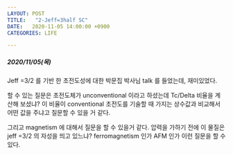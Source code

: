 ```yaml
---
LAYOUT: POST
TITLE:   "2-Jeff=3half SC"
DATE:   2020-11-05 14:00:00 +0900
CATEGORIES: LIFE

---
```




#####  2020/11/05(목)


Jeff =3/2 를 기반 한 초전도성에 대한 박문집 박사님 talk 를 들었는데, 재미있었다.

할 수 있는 질문은 초전도체가 unconventional 이라고 하셨는데 Tc/Delta 비율을 계산해 보셨냐? 이 비율이 conventional 초전도를 기술할 때 가지는 상수값과 비교해서 어떤 값을 주냐고 질문할 수 있을 거 같다.

그리고 magnetism 에 대해서 질문을 할 수 있을거 같다. 압력을 가하기 전에 이 물질은 jeff =3/2 의 자성을 띄고 있느냐? ferromagnetism 인가 AFM 인가 이런 질문을 할 수 있다. 





